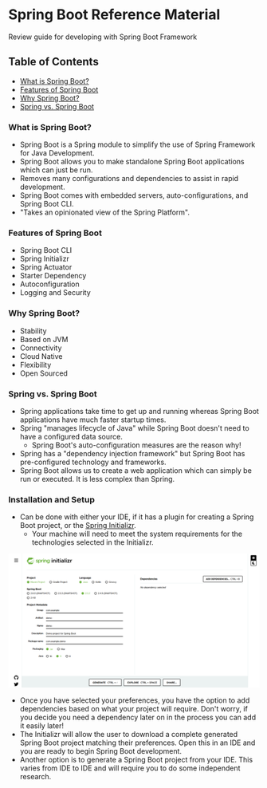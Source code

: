 # Spring Boot Reference Material
Review guide for developing with Spring Boot Framework

## Table of Contents
- [What is Spring Boot?](#what-is-spring-boot)
- [Features of Spring Boot](#features-of-spring-boot)
- [Why Spring Boot?](#why-spring-boot)
- [Spring vs. Spring Boot](#spring-vs-spring-boot)

### What is Spring Boot?
- Spring Boot is a Spring module to simplify the use of Spring Framework for Java Development.
- Spring Boot allows you to make standalone Spring Boot applications which can just be run.
- Removes many configurations and dependencies to assist in rapid development.
- Spring Boot comes with embedded servers, auto-configurations, and Spring Boot CLI.
- "Takes an opinionated view of the Spring Platform".

### Features of Spring Boot
- Spring Boot CLI
- Spring Initializr
- Spring Actuator
- Starter Dependency
- Autoconfiguration
- Logging and Security

### Why Spring Boot?
- Stability
- Based on JVM
- Connectivity
- Cloud Native
- Flexibility
- Open Sourced

### Spring vs. Spring Boot
- Spring applications take time to get up and running whereas Spring Boot applications have much faster startup times.
- Spring "manages lifecycle of Java" while Spring Boot doesn't need to have a configured data source.
  - Spring Boot's auto-configuration measures are the reason why!
- Spring has a "dependency injection framework" but Spring Boot has pre-configured technology and frameworks.
- Spring Boot allows us to create a web application which can simply be run or executed. It is less complex than Spring. 

### Installation and Setup
- Can be done with either your IDE, if it has a plugin for creating a Spring Boot project, or the [Spring Initializr](https://start.spring.io/).
  - Your machine will need to meet the system requirements for the technologies selected in the Initializr.

![Spring Initializr Image](images/springinitializr.png)

- Once you have selected your preferences, you have the option to add dependencies based on what your project will require. Don't worry, if you decide you need a dependency later on in the process you can add it easily later!
- The Initializr will allow the user to download a complete generated Spring Boot project matching their preferences. Open this in an IDE and you are ready to begin Spring Boot development.
- Another option is to generate a Spring Boot project from your IDE. This varies from IDE to IDE and will require you to do some independent research.


